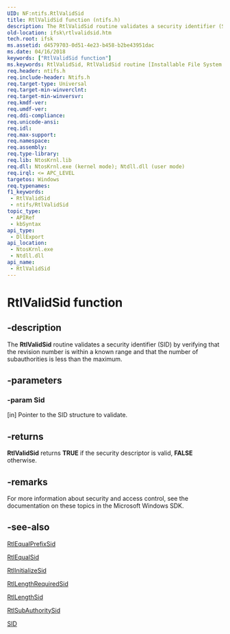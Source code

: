 ```yaml
---
UID: NF:ntifs.RtlValidSid
title: RtlValidSid function (ntifs.h)
description: The RtlValidSid routine validates a security identifier (SID) by verifying that the revision number is within a known range and that the number of subauthorities is less than the maximum.
old-location: ifsk\rtlvalidsid.htm
tech.root: ifsk
ms.assetid: d4579703-0d51-4e23-b458-b2be43951dac
ms.date: 04/16/2018
keywords: ["RtlValidSid function"]
ms.keywords: RtlValidSid, RtlValidSid routine [Installable File System Drivers], ifsk.rtlvalidsid, ntifs/RtlValidSid, rtlref_8d79344c-bb78-433f-be34-84e314b232a0.xml
req.header: ntifs.h
req.include-header: Ntifs.h
req.target-type: Universal
req.target-min-winverclnt: 
req.target-min-winversvr: 
req.kmdf-ver: 
req.umdf-ver: 
req.ddi-compliance: 
req.unicode-ansi: 
req.idl: 
req.max-support: 
req.namespace: 
req.assembly: 
req.type-library: 
req.lib: NtosKrnl.lib
req.dll: NtosKrnl.exe (kernel mode); Ntdll.dll (user mode)
req.irql: <= APC_LEVEL
targetos: Windows
req.typenames: 
f1_keywords:
 - RtlValidSid
 - ntifs/RtlValidSid
topic_type:
 - APIRef
 - kbSyntax
api_type:
 - DllExport
api_location:
 - NtosKrnl.exe
 - Ntdll.dll
api_name:
 - RtlValidSid
---
```


# RtlValidSid function


## -description

The <b>RtlValidSid</b> routine validates a security identifier (SID) by verifying that the revision number is within a known range and that the number of subauthorities is less than the maximum.

## -parameters

### -param Sid 

[in]
Pointer to the SID structure to validate.

## -returns

<b>RtlValidSid</b> returns <b>TRUE</b> if the security descriptor is valid, <b>FALSE</b> otherwise.

## -remarks

For more information about security and access control, see the documentation on these topics in the Microsoft Windows SDK.

## -see-also

<a href="https://docs.microsoft.com/windows-hardware/drivers/ddi/ntifs/nf-ntifs-rtlequalprefixsid">RtlEqualPrefixSid</a>



<a href="https://docs.microsoft.com/windows-hardware/drivers/ddi/ntifs/nf-ntifs-rtlequalsid">RtlEqualSid</a>



<a href="https://docs.microsoft.com/windows-hardware/drivers/ddi/ntifs/nf-ntifs-rtlinitializesid">RtlInitializeSid</a>



<a href="https://docs.microsoft.com/windows-hardware/drivers/ddi/ntifs/nf-ntifs-rtllengthrequiredsid">RtlLengthRequiredSid</a>



<a href="https://docs.microsoft.com/windows-hardware/drivers/ddi/ntifs/nf-ntifs-rtllengthsid">RtlLengthSid</a>



<a href="https://docs.microsoft.com/windows-hardware/drivers/ddi/ntifs/nf-ntifs-rtlsubauthoritysid">RtlSubAuthoritySid</a>



<a href="https://docs.microsoft.com/windows-hardware/drivers/ddi/ntifs/ns-ntifs-_sid">SID</a>

